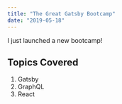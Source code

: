 ```yaml
---
title: "The Great Gatsby Bootcamp"
date: "2019-05-18"
---
```


I just launched a new bootcamp!

## Topics Covered

1. Gatsby
2. GraphQL
3. React